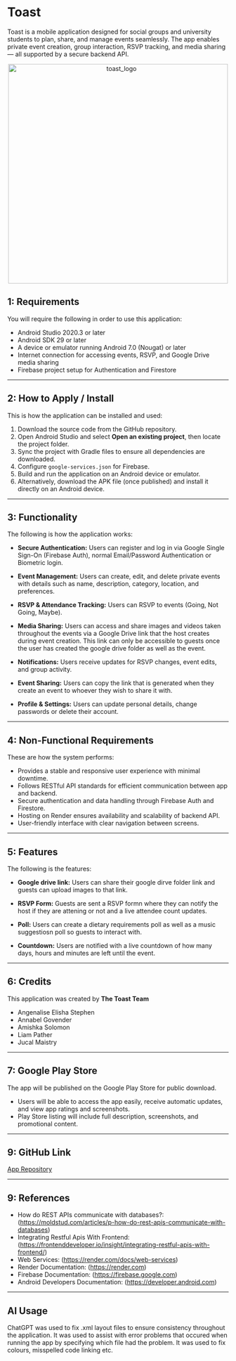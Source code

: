 # Toast
Toast is a mobile application designed for social groups and university students to plan, share, and manage events seamlessly. The app enables private event creation, group interaction, RSVP tracking, and media sharing — all supported by a secure backend API.
<div align="center">
  <img width="500" height="500" alt="toast_logo" src="https://github.com/user-attachments/assets/c74a8818-1795-472a-84e8-6cc9c2aaa498" />
</div>



## 1: Requirements

You will require the following in order to use this application:

* Android Studio 2020.3 or later
* Android SDK 29 or later
* A device or emulator running Android 7.0 (Nougat) or later
* Internet connection for accessing events, RSVP, and Google Drive media sharing
* Firebase project setup for Authentication and Firestore

---

## 2: How to Apply / Install

This is how the application can be installed and used:

1. Download the source code from the GitHub repository.
2. Open Android Studio and select **Open an existing project**, then locate the project folder.
3. Sync the project with Gradle files to ensure all dependencies are downloaded.
4. Configure `google-services.json` for Firebase.
5. Build and run the application on an Android device or emulator.
6. Alternatively, download the APK file (once published) and install it directly on an Android device.

---

## 3: Functionality

The following is how the application works:

* **Secure Authentication:**
  Users can register and log in via Google Single Sign-On (Firebase Auth), normal Email/Password Authentication or Biometric login.

* **Event Management:**
  Users can create, edit, and delete private events with details such as name, description, category, location, and preferences.

* **RSVP & Attendance Tracking:**
  Users can RSVP to events (Going, Not Going, Maybe).

* **Media Sharing:**
  Users can access and share images and videos taken throughout the events via a Google Drive link that the host creates during event creation. This link can only be accessible to guests once the user has created the google drive folder as well as the event. 

* **Notifications:**
  Users receive updates for RSVP changes, event edits, and group activity.

* **Event Sharing:**
  Users can copy the link that is generated when they create an event to whoever they wish to share it with. 

* **Profile & Settings:**
  Users can update personal details, change passwords or delete their account.

---

## 4: Non-Functional Requirements

These are how the system performs:

* Provides a stable and responsive user experience with minimal downtime.
* Follows RESTful API standards for efficient communication between app and backend.
* Secure authentication and data handling through Firebase Auth and Firestore.
* Hosting on Render ensures availability and scalability of backend API.
* User-friendly interface with clear navigation between screens.

---

## 5: Features

The following is the features:

* **Google drive link:**
  Users can share their google dirve folder link and guests can upload images to that link.

* **RSVP Form:**
  Guests are sent a RSVP formn where they can notify the host if they are attening or not and a live attendee count updates.

* **Poll:**
  Users can create a dietary requirements poll as well as a music suggestiosn poll so guests to interact with.

* **Countdown:**
  Users are notified with a live countdown of how many days, hours and minutes are left until the event. 

---

## 6: Credits

This application was created by **The Toast Team**

* Angenalise Elisha Stephen
* Annabel Govender
* Amishka Solomon
* Liam Pather
* Jucal Maistry

---

## 7: Google Play Store

The app will be published on the Google Play Store for public download.

* Users will be able to access the app easily, receive automatic updates, and view app ratings and screenshots.
* Play Store listing will include full description, screenshots, and promotional content.

---

## 9: GitHub Link
[App Repository](https://github.com/ST10291541/Technovate)

---

## 9: References

* How do REST APIs communicate with databases?: (https://moldstud.com/articles/p-how-do-rest-apis-communicate-with-databases)
* Integrating Restful Apis With Frontend: (https://frontenddeveloper.io/insight/integrating-restful-apis-with-frontend/)
* Web Services: (https://render.com/docs/web-services)
* Render Documentation: (https://render.com)
* Firebase Documentation: (https://firebase.google.com)
* Android Developers Documentation: (https://developer.android.com)

---

## AI Usage
ChatGPT was used to fix .xml layout files to ensure consistency throughout the application. It was used to assist with error problems that occured when running the app by specifying which file had the problem. It was used to fix colours, misspelled code linking etc. 
